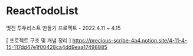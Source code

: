 # ReactTodoList
멋진 투두리스트 만들기 프로젝트 - 2022.4.11 ~ 4.15

[ 프로젝트 구조 및 개념 정리 ]
https://precious-scribe-4a4.notion.site/4-11-4-15-117dd47e1f00428ca4dd9eaa17498885
